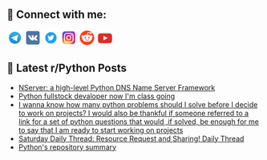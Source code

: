 ## 🔎 Connect with me:
[<img src="https://github.com/bullbesh/bullbesh/blob/main/images/Telegram.png" width="32" height="32" />](https://t.me/bullbesh)
[<img src="https://github.com/bullbesh/bullbesh/blob/main/images/VK.png" width="32" height="32" />](https://vk.com/bullbesh)
[<img src="https://github.com/bullbesh/bullbesh/blob/main/images/Twitter.png" width="32" height="32" />](https://twitter.com/bullbesh1)
[<img src="https://github.com/bullbesh/bullbesh/blob/main/images/Instagram.png" width="32" height="32" />](https://www.instagram.com/bullbesh)
[<img src="https://github.com/bullbesh/bullbesh/blob/main/images/Reddit.png" width="32" height="32" />](https://www.reddit.com/user/bullbesh)
[<img src="https://github.com/bullbesh/bullbesh/blob/main/images/YouTube.png" width="32" height="32" />](https://www.youtube.com/channel/UCtfjRs6uzgq5mfm8S06WTcg)

## 📕 Latest r/Python Posts
<!-- BLOG-POST-LIST:START -->
- [NServer: a high-level Python DNS Name Server Framework](https://www.reddit.com/r/Python/comments/17ndnbd/nserver_a_highlevel_python_dns_name_server/)
- [Python fullstock devaloper now I&#39;m class going](https://www.reddit.com/r/Python/comments/17naj8w/python_fullstock_devaloper_now_im_class_going/)
- [I wanna know how many python problems should I solve before I decide to work on projects? I would also be thankful if someone referred to a link for a set of python questions that would ,if solved, be enough for me to say that I am ready to start working on projects](https://www.reddit.com/r/Python/comments/17na8r8/i_wanna_know_how_many_python_problems_should_i/)
- [Saturday Daily Thread: Resource Request and Sharing! Daily Thread](https://www.reddit.com/r/Python/comments/17n8vtt/saturday_daily_thread_resource_request_and/)
- [Python&#39;s repository summary](https://www.reddit.com/r/Python/comments/17n8b4o/pythons_repository_summary/)
<!-- BLOG-POST-LIST:END -->
